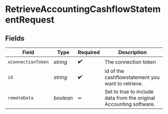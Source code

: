 # RetrieveAccountingCashflowStatementRequest


## Fields

| Field                                                              | Type                                                               | Required                                                           | Description                                                        |
| ------------------------------------------------------------------ | ------------------------------------------------------------------ | ------------------------------------------------------------------ | ------------------------------------------------------------------ |
| `xConnectionToken`                                                 | *string*                                                           | :heavy_check_mark:                                                 | The connection token                                               |
| `id`                                                               | *string*                                                           | :heavy_check_mark:                                                 | id of the cashflowstatement you want to retrieve.                  |
| `remoteData`                                                       | *boolean*                                                          | :heavy_minus_sign:                                                 | Set to true to include data from the original Accounting software. |